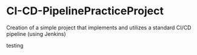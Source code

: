 # CI-CD-PipelinePracticeProject
Creation of a simple project that implements and utilizes a standard CI/CD pipeline (using Jenkins)

testing
